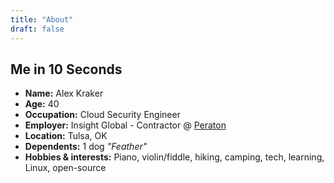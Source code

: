 ```yaml
---
title: "About"
draft: false
---
```


## Me in 10 Seconds

* **Name:** Alex Kraker 
* **Age:** 40
* **Occupation:** Cloud Security Engineer
* **Employer:** Insight Global - Contractor @ [Peraton](https://www.peraton.com/)
* **Location:** Tulsa, OK
* **Dependents:**  1 dog _"Feather"_
* **Hobbies & interests:** Piano, violin/fiddle, hiking, camping, tech,
  learning, Linux, open-source

<!--
## Me in 60 Seconds

## Me in 5 minutes
-->